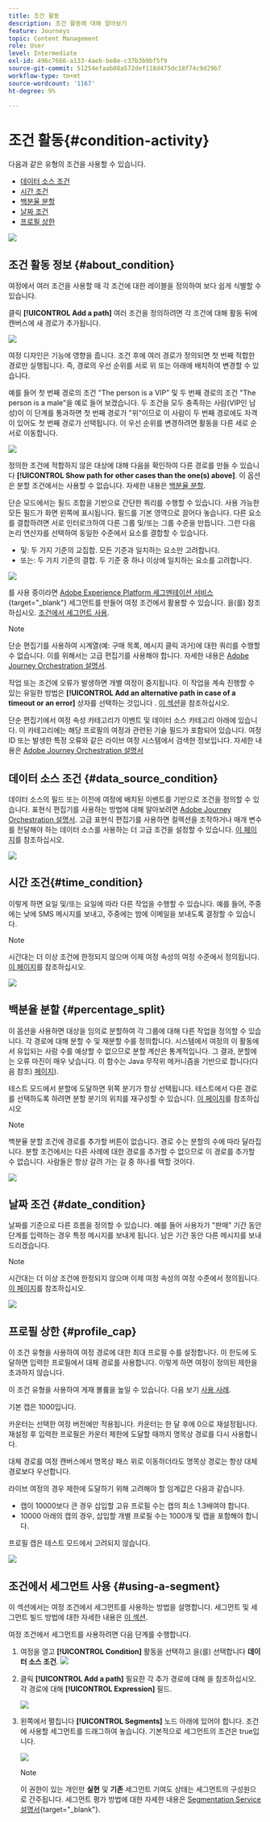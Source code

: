 ```yaml
---
title: 조건 활동
description: 조건 활동에 대해 알아보기
feature: Journeys
topic: Content Management
role: User
level: Intermediate
exl-id: 496c7666-a133-4aeb-be8e-c37b3b9bf5f9
source-git-commit: 51254efaab08a572def118d475dc18f74c9d29b7
workflow-type: tm+mt
source-wordcount: '1167'
ht-degree: 9%

---
```


# 조건 활동{#condition-activity}

다음과 같은 유형의 조건을 사용할 수 있습니다.

* [데이터 소스 조건](#data_source_condition)
* [시간 조건](#time_condition)
* [백분율 분할](#percentage_split)
* [날짜 조건](#date_condition)
* [프로필 상한](#profile_cap)

![](../assets/journey49.png)

## 조건 활동 정보 {#about_condition}

여정에서 여러 조건을 사용할 때 각 조건에 대한 레이블을 정의하여 보다 쉽게 식별할 수 있습니다.

클릭 **[!UICONTROL Add a path]** 여러 조건을 정의하려면 각 조건에 대해 활동 뒤에 캔버스에 새 경로가 추가됩니다.

![](../assets/journey47.png)

여정 디자인은 기능에 영향을 줍니다. 조건 후에 여러 경로가 정의되면 첫 번째 적합한 경로만 실행됩니다. 즉, 경로의 우선 순위를 서로 위 또는 아래에 배치하여 변경할 수 있습니다.

예를 들어 첫 번째 경로의 조건 &quot;The person is a VIP&quot; 및 두 번째 경로의 조건 &quot;The person is a male&quot;을 예로 들어 보겠습니다. 두 조건을 모두 충족하는 사람(VIP인 남성)이 이 단계를 통과하면 첫 번째 경로가 &quot;위&quot;이므로 이 사람이 두 번째 경로에도 자격이 있어도 첫 번째 경로가 선택됩니다. 이 우선 순위를 변경하려면 활동을 다른 세로 순서로 이동합니다.

![](../assets/journey48.png)

정의한 조건에 적합하지 않은 대상에 대해 다음을 확인하여 다른 경로를 만들 수 있습니다 **[!UICONTROL Show path for other cases than the one(s) above]**. 이 옵션은 분할 조건에서는 사용할 수 없습니다. 자세한 내용은 [백분율 분할](#percentage_split).

단순 모드에서는 필드 조합을 기반으로 간단한 쿼리를 수행할 수 있습니다. 사용 가능한 모든 필드가 화면 왼쪽에 표시됩니다. 필드를 기본 영역으로 끌어다 놓습니다. 다른 요소를 결합하려면 서로 인터로크하여 다른 그룹 및/또는 그룹 수준을 만듭니다. 그런 다음 논리 연산자를 선택하여 동일한 수준에서 요소를 결합할 수 있습니다.

* 및: 두 가지 기준의 교집합. 모든 기준과 일치하는 요소만 고려합니다.
* 또는: 두 가지 기준의 결합. 두 기준 중 하나 이상에 일치하는 요소를 고려합니다.

![](../assets/journey64.png)

를 사용 중이라면 [Adobe Experience Platform 세그멘테이션 서비스](https://experienceleague.adobe.com/docs/experience-platform/segmentation/home.html){target=&quot;_blank&quot;} 세그먼트를 만들어 여정 조건에서 활용할 수 있습니다. 을(를) 참조하십시오. [조건에서 세그먼트 사용](../building-journeys/condition-activity.md#using-a-segment).


>[!NOTE]
>
>단순 편집기를 사용하여 시계열(예: 구매 목록, 메시지 클릭 과거)에 대한 쿼리를 수행할 수 없습니다. 이를 위해서는 고급 편집기를 사용해야 합니다. 자세한 내용은 [Adobe Journey Orchestration 설명서](expression/expressionadvanced.md).

작업 또는 조건에 오류가 발생하면 개별 여정이 중지됩니다. 이 작업을 계속 진행할 수 있는 유일한 방법은 **[!UICONTROL Add an alternative path in case of a timeout or an error]** 상자를 선택하는 것입니다 . [이 섹션](../building-journeys/using-the-journey-designer.md#paths)을 참조하십시오.

단순 편집기에서 여정 속성 카테고리가 이벤트 및 데이터 소스 카테고리 아래에 있습니다. 이 카테고리에는 해당 프로필의 여정과 관련된 기술 필드가 포함되어 있습니다. 여정 ID 또는 발생한 특정 오류와 같은 라이브 여정 시스템에서 검색한 정보입니다. 자세한 내용은 [Adobe Journey Orchestration 설명서](expression/journey-properties.md)

## 데이터 소스 조건 {#data_source_condition}

데이터 소스의 필드 또는 이전에 여정에 배치된 이벤트를 기반으로 조건을 정의할 수 있습니다. 표현식 편집기를 사용하는 방법에 대해 알아보려면 [Adobe Journey Orchestration 설명서](expression/expressionadvanced.md). 고급 표현식 편집기를 사용하면 컬렉션을 조작하거나 매개 변수를 전달해야 하는 데이터 소스를 사용하는 더 고급 조건을 설정할 수 있습니다. [이 페이지](../datasource/external-data-sources.md)를 참조하십시오.

![](../assets/journey50.png)

## 시간 조건{#time_condition}

이렇게 하면 요일 및/또는 요일에 따라 다른 작업을 수행할 수 있습니다. 예를 들어, 주중에는 낮에 SMS 메시지를 보내고, 주중에는 밤에 이메일을 보내도록 결정할 수 있습니다.

>[!NOTE]
>
>시간대는 더 이상 조건에 한정되지 않으며 이제 여정 속성의 여정 수준에서 정의됩니다. [이 페이지](../building-journeys/timezone-management.md)를 참조하십시오.

![](../assets/journey51.png)

## 백분율 분할 {#percentage_split}

이 옵션을 사용하면 대상을 임의로 분할하여 각 그룹에 대해 다른 작업을 정의할 수 있습니다. 각 경로에 대해 분할 수 및 재분할 수를 정의합니다. 시스템에서 여정의 이 활동에서 유입되는 사람 수를 예상할 수 없으므로 분할 계산은 통계적입니다. 그 결과, 분할에는 오류 마진이 매우 낮습니다. 이 함수는 Java 무작위 메커니즘을 기반으로 합니다(다음 참조) [페이지](https://docs.oracle.com/javase/7/docs/api/java/util/Random.html)).

테스트 모드에서 분할에 도달하면 위쪽 분기가 항상 선택됩니다. 테스트에서 다른 경로를 선택하도록 하려면 분할 분기의 위치를 재구성할 수 있습니다. [이 페이지](../building-journeys/testing-the-journey.md)를 참조하십시오

>[!NOTE]
>
>백분율 분할 조건에 경로를 추가할 버튼이 없습니다. 경로 수는 분할의 수에 따라 달라집니다. 분할 조건에서는 다른 사례에 대한 경로를 추가할 수 없으므로 이 경로를 추가할 수 없습니다. 사람들은 항상 갈려 가는 길 중 하나를 택할 것이다.

![](../assets/journey52.png)

## 날짜 조건 {#date_condition}

날짜를 기준으로 다른 흐름을 정의할 수 있습니다. 예를 들어 사용자가 &quot;판매&quot; 기간 동안 단계를 입력하는 경우 특정 메시지를 보내게 됩니다. 남은 기간 동안 다른 메시지를 보내드리겠습니다.

>[!NOTE]
>
>시간대는 더 이상 조건에 한정되지 않으며 이제 여정 속성의 여정 수준에서 정의됩니다. [이 페이지](../building-journeys/timezone-management.md)를 참조하십시오.

![](../assets/journey53.png)

## 프로필 상한 {#profile_cap}

이 조건 유형을 사용하여 여정 경로에 대한 최대 프로필 수를 설정합니다. 이 한도에 도달하면 입력한 프로필에서 대체 경로를 사용합니다. 이렇게 하면 여정이 정의된 제한을 초과하지 않습니다.

이 조건 유형을 사용하여 게재 볼륨을 높일 수 있습니다. 다음 보기 [사용 사례](ramp-up-deliveries-uc.md).

기본 캡은 1000입니다.

카운터는 선택한 여정 버전에만 적용됩니다. 카운터는 한 달 후에 0으로 재설정됩니다. 재설정 후 입력한 프로필은 카운터 제한에 도달할 때까지 명목상 경로를 다시 사용합니다.

대체 경로를 여정 캔버스에서 명목상 패스 위로 이동하더라도 명목상 경로는 항상 대체 경로보다 우선합니다.

라이브 여정의 경우 제한에 도달하기 위해 고려해야 할 임계값은 다음과 같습니다.

* 캡이 10000보다 큰 경우 삽입할 고유 프로필 수는 캡의 최소 1.3배여야 합니다.
* 10000 아래의 캡의 경우, 삽입할 개별 프로필 수는 1000개 및 캡을 포함해야 합니다.

프로필 캡은 테스트 모드에서 고려되지 않습니다.

![](../assets/profile-cap-condition.png)

## 조건에서 세그먼트 사용 {#using-a-segment}

이 섹션에서는 여정 조건에서 세그먼트를 사용하는 방법을 설명합니다. 세그먼트 및 세그먼트 빌드 방법에 대한 자세한 내용은 [이 섹션](../segment/about-segments.md).

여정 조건에서 세그먼트를 사용하려면 다음 단계를 수행합니다.

1. 여정을 열고 **[!UICONTROL Condition]** 활동을 선택하고 을(를) 선택합니다 **데이터 소스 조건**.
   ![](../assets/journey47.png)

1. 클릭 **[!UICONTROL Add a path]** 필요한 각 추가 경로에 대해 을 참조하십시오. 각 경로에 대해 **[!UICONTROL Expression]** 필드.

   ![](../assets/segment3.png)

1. 왼쪽에서 펼칩니다 **[!UICONTROL Segments]** 노드 아래에 있어야 합니다. 조건에 사용할 세그먼트를 드래그하여 놓습니다. 기본적으로 세그먼트의 조건은 true입니다.

   ![](../assets/segment4.png)

   >[!NOTE]
   >
   >이 권한이 있는 개인만 **실현** 및 **기존** 세그먼트 기여도 상태는 세그먼트의 구성원으로 간주됩니다. 세그먼트 평가 방법에 대한 자세한 내용은 [Segmentation Service 설명서](https://experienceleague.adobe.com/docs/experience-platform/segmentation/tutorials/evaluate-a-segment.html#interpret-segment-results){target=&quot;_blank&quot;}.
